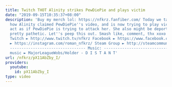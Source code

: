 ```yaml
---
title: Twitch THOT Alinity strikes PewDiePie and plays victim
date: "2019-09-15T10:35:37+08:00"
description: 'Buy my merch lol: https://nfkrz.fanfiber.com/ Today we take a look at
  how Alinity claimed PewDiePie''s video, and is now trying to play victim and to
  act as if PewDiePie is trying to attack her. She also might be deported, lol. It''s
  pretty pathetic. Let''s peep this out. Smash like, comment, thx xoxo ---------------------------------
  Twitch ► http://www.twitch.tv/nfkrz Facebook ► https://www.facebook.com/NFKRZ1 Instagram
  ► https://instagram.com/roman_nfkrz/ Steam Group ► http://steamcommunity.com/groups/nfkrzgroup
  --------------------------------- Music: --------------------------------- Outro
  music ► MajorLeagueWobs/Holder - D I S T A N T'
url: /nfkrz/pX11AbZby_I/
providers:
  youtube:
    id: pX11AbZby_I
type: video
---
```

